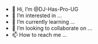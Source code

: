 - 👋 Hi, I’m @DJ-Has-Pro-UG
- 👀 I’m interested in ...
- 🌱 I’m currently learning ...
- 💞️ I’m looking to collaborate on ...
- 📫 How to reach me ...

<!---
DJ-Has-Pro-UG/DJ-Has-Pro-UG is a ✨ special ✨ repository because its `README.md` (this file) appears on your GitHub profile.
You can click the Preview link to take a look at your changes.
--->
